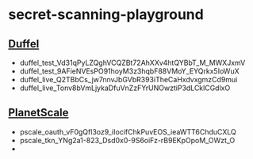 # secret-scanning-playground

## [Duffel](https://duffel.com/)

- duffel_test_Vd31qPyLZQghVCQZBt72AhXXv4htQYBbT_M_MWXJxmV
- duffel_test_9AFieNVEsPO91hoyM3z3hqbF88VMoY_EYQrkx5IoWuX
- duffel_live_Q2TBbCs_jw7nnvJbGVbR393iTheCaHxdvxgmzCd9mui
- duffel_live_Tonv8bVmLjykaDfuVnZzFYrUNOwztiP3dLCklCGdlxO

## [PlanetScale](https://docs.planetscale.com/)

- pscale_oauth_vF0gQfl3oz9_iIocifChkPuvEOS_ieaWTT6ChduCXLQ
- pscale_tkn_YNg2a1-823_Dsd0x0-9S6oiFz-rB9EKpOpoM_OWzt_O
- 
